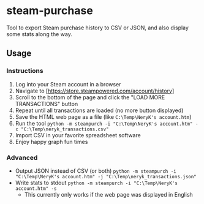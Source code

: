 # steam-purchase

Tool to export Steam purchase history to CSV or JSON, and also display some stats along the way.

## Usage

### Instructions

1. Log into your Steam account in a browser
2. Navigate to [https://store.steampowered.com/account/history]
3. Scroll to the bottom of the page and click the "LOAD MORE TRANSACTIONS" button
4. Repeat until all transactions are loaded (no more button displayed)
5. Save the HTML web page as a file (like `C:\Temp\NeryK's account.htm`)
6. Run the tool `python -m steampurch -i "C:\Temp\NeryK's account.htm" -c "C:\Temp\neryk_transactions.csv"`
7. Import CSV in your favorite spreadsheet software
8. Enjoy happy graph fun times

### Advanced

- Output JSON instead of CSV (or both) `python -m steampurch -i "C:\Temp\NeryK's account.htm" -j "C:\Temp\neryk_transactions.json"`
- Write stats to stdout `python -m steampurch -i "C:\Temp\NeryK's account.htm" -s`
  - This currently only works if the web page was displayed in English
